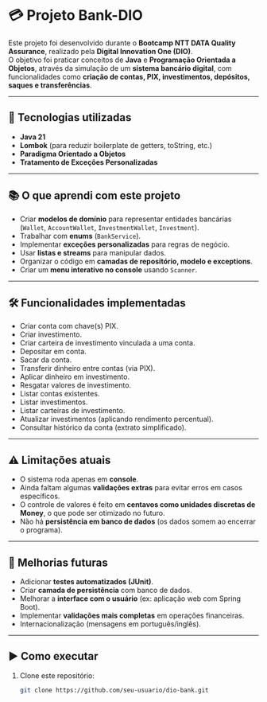 # 💳 Projeto Bank-DIO


Este projeto foi desenvolvido durante o **Bootcamp NTT DATA Quality Assurance**, realizado pela **Digital Innovation One (DIO)**.  
O objetivo foi praticar conceitos de **Java** e **Programação Orientada a Objetos**, através da simulação de um **sistema bancário digital**, 
com funcionalidades como **criação de contas, PIX, investimentos, depósitos, saques e transferências**.

---

## 🚀 Tecnologias utilizadas
- **Java 21**
- **Lombok** (para reduzir boilerplate de getters, toString, etc.)
- **Paradigma Orientado a Objetos**
- **Tratamento de Exceções Personalizadas**

---

## 📚 O que aprendi com este projeto
- Criar **modelos de domínio** para representar entidades bancárias (`Wallet`, `AccountWallet`, `InvestmentWallet`, `Investment`).
- Trabalhar com **enums** (`BankService`).
- Implementar **exceções personalizadas** para regras de negócio.
- Usar **listas e streams** para manipular dados.
- Organizar o código em **camadas de repositório, modelo e exceptions**.
- Criar um **menu interativo no console** usando `Scanner`.

---

## 🛠 Funcionalidades implementadas
- Criar conta com chave(s) PIX.
- Criar investimento.
- Criar carteira de investimento vinculada a uma conta.
- Depositar em conta.
- Sacar da conta.
- Transferir dinheiro entre contas (via PIX).
- Aplicar dinheiro em investimento.
- Resgatar valores de investimento.
- Listar contas existentes.
- Listar investimentos.
- Listar carteiras de investimento.
- Atualizar investimentos (aplicando rendimento percentual).
- Consultar histórico da conta (extrato simplificado).

---

## ⚠️ Limitações atuais
- O sistema roda apenas em **console**.
- Ainda faltam algumas **validações extras** para evitar erros em casos específicos.
- O controle de valores é feito em **centavos como unidades discretas de Money**, o que pode ser otimizado no futuro.
- Não há **persistência em banco de dados** (os dados somem ao encerrar o programa).

---

## 🔮 Melhorias futuras
- Adicionar **testes automatizados (JUnit)**.
- Criar **camada de persistência** com banco de dados.
- Melhorar a **interface com o usuário** (ex: aplicação web com Spring Boot).
- Implementar **validações mais completas** em operações financeiras.
- Internacionalização (mensagens em português/inglês).

---

## ▶️ Como executar
1. Clone este repositório:
   ```bash
   git clone https://github.com/seu-usuario/dio-bank.git